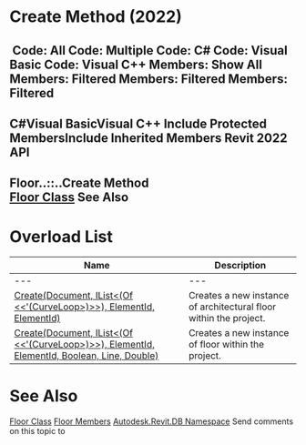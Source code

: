 # Create Method (2022)

﻿
 Code: All Code: Multiple Code: C# Code: Visual Basic Code: Visual C++  Members: Show All Members: Filtered Members: Filtered Members: Filtered   
---  
C#Visual BasicVisual C++
Include Protected MembersInclude Inherited Members
Revit 2022 API  
---  
Floor..::..Create Method   
[Floor Class](96cc6685-003d-ff90-1c5b-c25a4830f0f7.md "Floor Class") See Also  
---  
# Overload List
| Name | Description |
| --- | --- |
| --- | --- | --- |
| [Create(Document, IList<(Of <<'(CurveLoop>)>>), ElementId, ElementId)](a9c74a9f-46eb-a1b7-608e-2039f06be579.md "Create Method \(Document, IList\(CurveLoop\), ElementId, ElementId\)") | Creates a new instance of architectural floor within the project. |
| [Create(Document, IList<(Of <<'(CurveLoop>)>>), ElementId, ElementId, Boolean, Line, Double)](0013a9e5-a9c4-bb2c-f29d-aa4b732b815a.md "Create Method \(Document, IList\(CurveLoop\), ElementId, ElementId, Boolean, Line, Double\)") | Creates a new instance of floor within the project. |

# See Also
[Floor Class](96cc6685-003d-ff90-1c5b-c25a4830f0f7.md "Floor Class")
[Floor Members](e9b712bd-f34a-2d61-66dc-1d2e2286fe36.md "Floor Members")
[Autodesk.Revit.DB Namespace](87546ba7-461b-c646-cbb1-2cb8f5bff8b2.md "Autodesk.Revit.DB Namespace")
Send comments on this topic to 